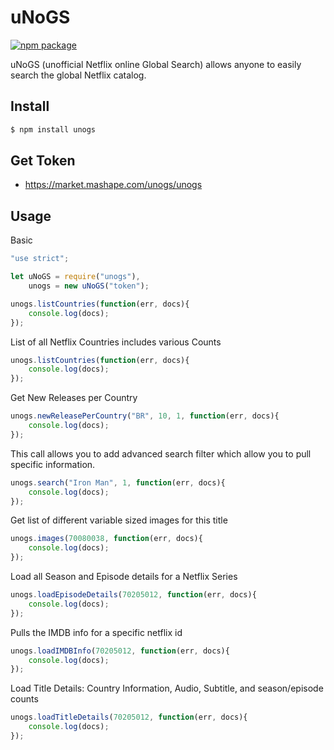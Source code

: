# uNoGS

[![npm package](https://nodei.co/npm/unogs.png?downloads=true&downloadRank=true&stars=true)](https://nodei.co/npm/unogs/)

uNoGS (unofficial Netflix online Global Search) allows anyone to easily search the global Netflix catalog.

## Install

```js
$ npm install unogs
```

## Get Token

* https://market.mashape.com/unogs/unogs

## Usage

Basic
```js
"use strict";

let uNoGS = require("unogs"),
    unogs = new uNoGS("token");

unogs.listCountries(function(err, docs){
    console.log(docs);
});
```

List of all Netflix Countries includes various Counts
```js
unogs.listCountries(function(err, docs){
    console.log(docs);
});
```

Get New Releases per Country
```js
unogs.newReleasePerCountry("BR", 10, 1, function(err, docs){
    console.log(docs);
});
```

This call allows you to add advanced search filter which allow you to pull specific information.
```js
unogs.search("Iron Man", 1, function(err, docs){
    console.log(docs);
});
```

Get list of different variable sized images for this title
```js
unogs.images(70080038, function(err, docs){
    console.log(docs);
});
```

Load all Season and Episode details for a Netflix Series
```js
unogs.loadEpisodeDetails(70205012, function(err, docs){
    console.log(docs);
});
```

Pulls the IMDB info for a specific netflix id
```js
unogs.loadIMDBInfo(70205012, function(err, docs){
    console.log(docs);
});
```

Load Title Details: Country Information, Audio, Subtitle, and season/episode counts
```js
unogs.loadTitleDetails(70205012, function(err, docs){
    console.log(docs);
});
```
